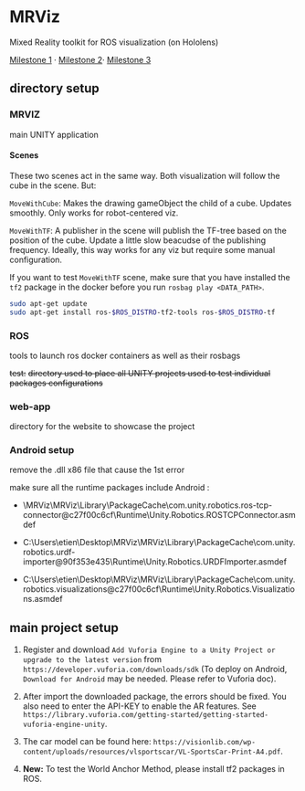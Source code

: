 # MRViz

Mixed Reality toolkit for ROS visualization (on Hololens)

[Milestone 1](./milestone_1.pdf) · [Milestone 2](./milestone_2.pdf)· [Milestone 3](./Milestone_3.pdf)

## directory setup

### MRVIZ

main UNITY application

#### Scenes

These two scenes act in the same way. Both visualization will follow the cube in the scene. But:

`MoveWithCube`: Makes the drawing gameObject the child of a cube. Updates smoothly. Only works for robot-centered viz.

`MoveWithTF`: A publisher in the scene will publish the TF-tree based on the position of the cube. Update a little slow beacudse of the publishing frequency. Ideally, this way works for any viz but require some manual configuration.

If you want to test `MoveWithTF` scene, make sure that you have installed the `tf2` package in the docker before you run `rosbag play <DATA_PATH>`.

```sh
sudo apt-get update
sudo apt-get install ros-$ROS_DISTRO-tf2-tools ros-$ROS_DISTRO-tf
```

### ROS

tools to launch ros docker containers as well as their rosbags

~~test:~~
~~directory used to place all UNITY projects used to test individual packages configurations~~

### web-app

directory for the website to showcase the project

### Android setup 

remove the .dll x86 file that cause the 1st error

make sure all the runtime packages include Android : 

- \MRViz\MRViz\Library\PackageCache\com.unity.robotics.ros-tcp-connector@c27f00c6cf\Runtime\Unity.Robotics.ROSTCPConnector.asmdef

- C:\Users\etien\Desktop\MRViz\MRViz\Library\PackageCache\com.unity.robotics.urdf-importer@90f353e435\Runtime\Unity.Robotics.URDFImporter.asmdef

- C:\Users\etien\Desktop\MRViz\MRViz\Library\PackageCache\com.unity.robotics.visualizations@c27f00c6cf\Runtime\Unity.Robotics.Visualizations.asmdef

## main project setup

1. Register and download `Add Vuforia Engine to a Unity Project or upgrade to the latest version` from `https://developer.vuforia.com/downloads/sdk` (To deploy on Android, `Download for Android` may be needed. Please refer to Vuforia doc).

2. After import the downloaded package, the errors should be fixed. You also need to enter the API-KEY to enable the AR features. See `https://library.vuforia.com/getting-started/getting-started-vuforia-engine-unity`.

3. The car model can be found here: `https://visionlib.com/wp-content/uploads/resources/vlsportscar/VL-SportsCar-Print-A4.pdf`.


4. **New:** To test the World Anchor Method, please install tf2 packages in ROS.
